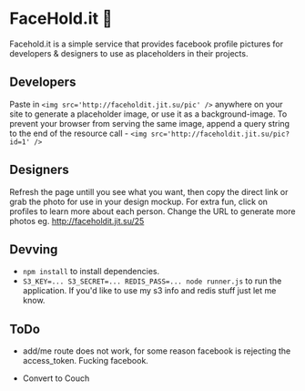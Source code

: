 # FaceHold.it :facepunch:
Facehold.it is a simple service that provides facebook profile pictures for developers & designers to use as placeholders in their projects.

## Developers
Paste in `<img src='http://faceholdit.jit.su/pic' />` anywhere on your site to generate a placeholder image, or use it as a background-image. To prevent your browser from serving the same image, append a query string to the end of the resource call - `<img src='http://faceholdit.jit.su/pic?id=1' />`

## Designers
Refresh the page untill you see what you want, then copy the direct link or grab the photo for use in your design mockup. For extra fun, click on profiles to learn more about each person. Change the URL to generate more photos eg. http://faceholdit.jit.su/25

## Devving
* `npm install` to install dependencies.
* `S3_KEY=... S3_SECRET=... REDIS_PASS=... node runner.js` to run the application. If you'd like to use my s3 info and redis stuff just let me know.

## ToDo
* add/me route does not work, for some reason facebook is rejecting the access_token. Fucking facebook.

* Convert to Couch